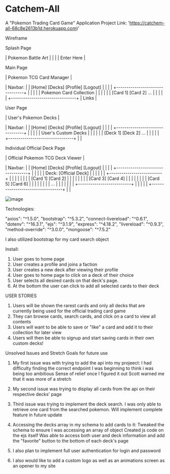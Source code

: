 # Catchem-All
A "Pokemon Trading Card Game" Application
Project Link: 'https://catchem-all-68c8e2613b1d.herokuapp.com)'

Wireframe 

Splash Page

| Pokemon Battle Art |
| |
| Enter Here |

Main Page

| Pokemon TCG Card Manager |

| Navbar: |
| [Home] [Decks] [Profile] [Logout] |
| |
| +--------------------------------+
| | |
| | Pokemon Card Collection |
| | |
| | [Card 1] [Card 2] ... |
| | |
| +--------------------------------+
| Links |

User Page

| User's Pokemon Decks |

| Navbar: |
| [Home] [Decks] [Profile] [Logout] |
| |
| +--------------------------------+
| | |
| | User's Custom Decks |
| | |
| | [Deck 1] [Deck 2] ... |
| | |
| +--------------------------------+
| |

Individual Official Deck Page

| Official Pokemon TCG Deck Viewer |

| Navbar: |
| [Home] [Decks] [Profile] [Logout] |
| |
| +----------------------------------+
| | |
| | Deck: [Official Deck] |
| | |
| | +--------------------------+ |
| | | |
| | | [Card 1] [Card 2] |
| | | |
| | | [Card 3] [Card 4] |
| | | |
| | | [Card 5] [Card 6] |
| | | |
| | | ... |
| | | |
| | +--------------------------+ |
| | |
| +----------------------------------+
| |

![image](https://github.com/Frankie-Woodward/Catchem-All/assets/142553084/298f7873-5787-4034-ac99-9f46e89315fa)


Technologies:

"axios": "^1.5.0",
"bootstrap": "^5.3.2",
"connect-livereload": "^0.6.1",
"dotenv": "^16.3.1",
"ejs": "^3.1.9",
"express": "^4.18.2",
"livereload": "^0.9.3",
"method-override": "^3.0.0",
"mongoose": "^7.5.2"

I also utilized bootstrap for my card search object

Install:

1. User goes to home page
2. User creates a profile and joins a faction
3. User creates a new deck after viewing their profile
4. User goes to home page to click on a deck of their choice
5. User selects all desired cards on that deck's page. 
6. At the bottom the user can click to add all selected cards to their deck

USER STORIES
1. Users will be shown the rarest cards and only all decks that are currently being used for the official trading card game
2. They can browse cards, search cards, and click on a card to view all contents
3. Users will want to be able to save or "like" a card and add it to their collection for later view
4. Users will then be able to signup and start saving cards in their own custom decks!

   
Unsolved Issues and Stretch Goals for future use

1. My first issue was with trying to add the api into my projeect:
    I had difficulty finding the correct endpoint
    I was beginning to think i was being too ambitious
    Sense of relief once I figured it out
    Scott warned me that it was more of a stretch

2. My second issue was trying to display all cards from the api on their respective decks' page

3. Third issue was trying to implement the deck search. I was only able to retrieve one card from the searched pokemon. Will implement complete feature in future update

4. Accessing the decks array in my schema to add cards to it:
    Tweaked the schema to ensure I was accessing an array of object
    Created js code on the ejs itself
    Was able to access both user and deck information and add the "favorite" button to the bottom of each deck's page

5. I also plan to implement full user authentication for login and password

6. I also would like to add a custom logo as well as an animations screen as an opener to my site
